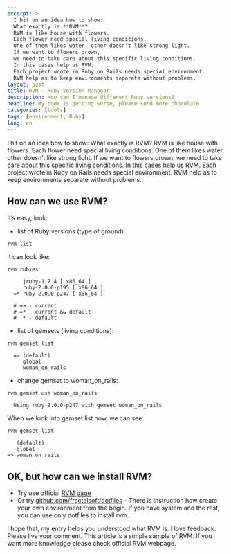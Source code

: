 ```yaml
---
excerpt: >
  I hit on an idea how to show:
  What exactly is **RVM**?
  RVM is like house with flowers.
  Each flower need special living conditions.
  One of them likes water, other doesn’t like strong light.
  If we want to flowers grown,
  we need to take care about this specific living conditions.
  In this cases help us RVM.
  Each project wrote in Ruby on Rails needs special environment.
  RVM help as to keep environments separate without problems.
layout: post
title: RVM – Ruby Version Manager
description: How can I manage different Ruby versions?
headline: My code is getting worse, please send more chocolate
categories: [tools]
tags: [environment, Ruby]
lang: en
---
```


I hit on an idea how to show: What exactly is RVM? RVM is like house with flowers. Each flower need special living conditions. One of them likes water, other doesn’t like strong light. If we want to flowers grown, we need to take care about this specific living conditions. In this cases help us RVM. Each project wrote in Ruby on Rails needs special environment. RVM help as to keep environments separate without problems.

## How can we use RVM?

It’s easy, look:

- list of Ruby versions (type of ground):

```shell
rvm list
```

it can look like:

```shell
rvm rubies

     jruby-1.7.4 [ x86_64 ]
     ruby-2.0.0-p195 [ x86_64 ]
  =* ruby-2.0.0-p247 [ x86_64 ]

  # => - current
  # =* - current && default
  #  * - default
```

- list of gemsets (living conditions):

```shell
rvm gemset list

  => (default)
     global
     woman_on_rails
```

- change gemset to woman_on_rails:

```shell
rvm gemset use woman_on_rails

  Using ruby-2.0.0-p247 with gemset woman_on_rails
```

When we look into gemset list now, we can see:

```shell
rvm gemset list

   (default)
   global
=> woman_on_rails
```

## OK, but how can we install RVM?

- Try use official [RVM page](https://rvm.io/)
- Or try [github.com/fractalsoft/dotfiles](https://github.com/fractalsoft/dotfiles) – There is instruction how create your own environment from the begin. If you have system and the rest, you can use only dotfiles to install rvm.

I hope that, my entry helps you understood what RVM is. I love feedback. Please live your comment.
This article is a simple sample of RVM. If you want more knowledge please check official RVM webpage.
